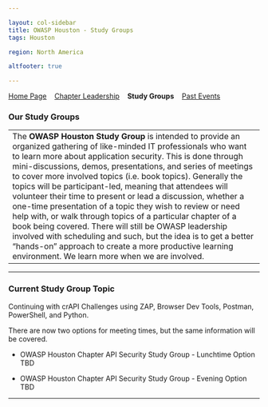 ```yaml
---

layout: col-sidebar
title: OWASP Houston - Study Groups
tags: Houston

region: North America

altfooter: true

---
```


[Home Page](index.md)
&nbsp;&nbsp;&nbsp;[Chapter Leadership](leaders.md)
&nbsp;&nbsp;&nbsp;<strong>Study Groups</strong>
&nbsp;&nbsp;&nbsp;[Past Events](pastevents.md)


### Our Study Groups ###

<table>
  <tr><td width="80%">
    The <strong>OWASP Houston Study Group</strong> is intended to provide an organized gathering of like-minded IT professionals who want to learn more about application security.   This is done through mini-discussions, demos, presentations, and series of meetings to cover more involved topics (i.e. book topics).   Generally the topics will be participant-led, meaning that attendees will volunteer their time to present or lead a discussion, whether a one-time presentation of a topic they wish to review or need help with, or walk through topics of a particular chapter of a book being covered.  There will still be OWASP leadership involved with scheduling and such, but the idea is to get a better “hands-on” approach to create a more productive learning environment.  We learn more when we are involved.</td>
  </tr>
</table>

----

### Current Study Group Topic ###

Continuing with crAPI Challenges using ZAP, Browser Dev Tools, Postman, PowerShell, and Python.

There are now two options for meeting times, but the same information will be covered.

- OWASP Houston Chapter API Security Study Group - Lunchtime Option <br>
TBD <br>

- OWASP Houston Chapter API Security Study Group - Evening Option <br>
TBD <br>

----
